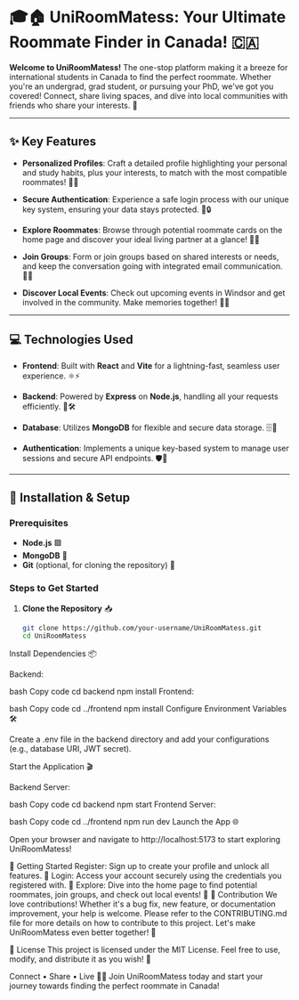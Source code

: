 # 🎓🏠 UniRoomMatess: Your Ultimate Roommate Finder in Canada! 🇨🇦

**Welcome to UniRoomMatess!** The one-stop platform making it a breeze for international students in Canada to find the perfect roommate. Whether you're an undergrad, grad student, or pursuing your PhD, we've got you covered! Connect, share living spaces, and dive into local communities with friends who share your interests. 🌟

---

## ✨ Key Features

- **Personalized Profiles**: Craft a detailed profile highlighting your personal and study habits, plus your interests, to match with the most compatible roommates! 📝💡

- **Secure Authentication**: Experience a safe login process with our unique key system, ensuring your data stays protected. 🔑🔒

- **Explore Roommates**: Browse through potential roommate cards on the home page and discover your ideal living partner at a glance! 👀🤝

- **Join Groups**: Form or join groups based on shared interests or needs, and keep the conversation going with integrated email communication. 📧👥

- **Discover Local Events**: Check out upcoming events in Windsor and get involved in the community. Make memories together! 🎉📅

---

## 💻 Technologies Used

- **Frontend**: Built with **React** and **Vite** for a lightning-fast, seamless user experience. ⚛️⚡

- **Backend**: Powered by **Express** on **Node.js**, handling all your requests efficiently. 🚀🛠️

- **Database**: Utilizes **MongoDB** for flexible and secure data storage. 🗄️🔐

- **Authentication**: Implements a unique key-based system to manage user sessions and secure API endpoints. 🛡️🔑

---

## 🚀 Installation & Setup

### Prerequisites

- **Node.js** 🟩
- **MongoDB** 🍃
- **Git** (optional, for cloning the repository) 🐙

### Steps to Get Started

1. **Clone the Repository** 📥

   ```bash
   git clone https://github.com/your-username/UniRoomMatess.git
   cd UniRoomMatess
Install Dependencies 📦

Backend:

bash
Copy code
cd backend
npm install
Frontend:

bash
Copy code
cd ../frontend
npm install
Configure Environment Variables 🛠️

Create a .env file in the backend directory and add your configurations (e.g., database URI, JWT secret).

Start the Application 🎬

Backend Server:

bash
Copy code
cd backend
npm start
Frontend Server:

bash
Copy code
cd ../frontend
npm run dev
Launch the App 🌐

Open your browser and navigate to http://localhost:5173 to start exploring UniRoomMatess!

🏁 Getting Started
Register: Sign up to create your profile and unlock all features. 📝
Login: Access your account securely using the credentials you registered with. 🔐
Explore: Dive into the home page to find potential roommates, join groups, and check out local events! 🎉
🤝 Contribution
We love contributions! Whether it's a bug fix, new feature, or documentation improvement, your help is welcome. Please refer to the CONTRIBUTING.md file for more details on how to contribute to this project. Let's make UniRoomMatess even better together! 🌟

📝 License
This project is licensed under the MIT License. Feel free to use, modify, and distribute it as you wish! 📄

Connect • Share • Live 🏡✨
Join UniRoomMatess today and start your journey towards finding the perfect roommate in Canada!
